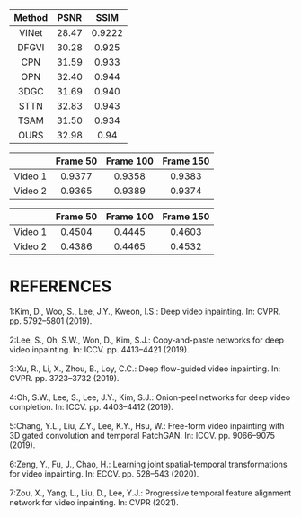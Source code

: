 
| Method | PSNR    | SSIM    |
| :---:   | :---: | :---: |
| VINet   | 28.47 | 0.9222 |
| DFGVI | 30.28   | 0.925   |
| CPN | 31.59    | 0.933    |
| OPN   | 32.40| 0.944|
|3DGC  | 31.69   | 0.940   |
| STTN | 32.83   | 0.943    |
| TSAM   | 31.50|0.934 |
| OURS | 32.98   | 0.94   |




|  | Frame 50    | Frame 100    | Frame 150|
| :---:   | :---: | :---: | :---: |
| Video 1   | 0.9377 | 0.9358 |  0.9383 |
| Video 2 | 0.9365   | 0.9389   | 0.9374 |


|  | Frame 50    | Frame 100    | Frame 150|
| :---:   | :---: | :---: | :---: |
| Video 1   | 0.4504 | 0.4445 |  0.4603 |
| Video 2 |  0.4386  | 0.4465   | 0.4532 |



# REFERENCES
1:Kim, D., Woo, S., Lee, J.Y., Kweon, I.S.: Deep video inpainting. In: CVPR. pp. 5792–5801 (2019).<br /><br />
2:Lee, S., Oh, S.W., Won, D., Kim, S.J.: Copy-and-paste networks for deep video inpainting. In: ICCV. pp. 4413–4421 (2019).<br /><br />
3:Xu, R., Li, X., Zhou, B., Loy, C.C.: Deep flow-guided video inpainting. In: CVPR. pp. 3723–3732 (2019).<br /><br />
4:Oh, S.W., Lee, S., Lee, J.Y., Kim, S.J.: Onion-peel networks for deep video completion. In: ICCV. pp. 4403–4412 (2019).<br /><br />
5:Chang, Y.L., Liu, Z.Y., Lee, K.Y., Hsu, W.: Free-form video inpainting with 3D gated convolution and temporal PatchGAN. In: ICCV. pp. 9066–9075 (2019).<br /><br />
6:Zeng, Y., Fu, J., Chao, H.: Learning joint spatial-temporal transformations for video inpainting. In: ECCV. pp. 528–543 (2020).<br /><br />
7:Zou, X., Yang, L., Liu, D., Lee, Y.J.: Progressive temporal feature alignment network for video inpainting. In: CVPR (2021).<br /><br />
